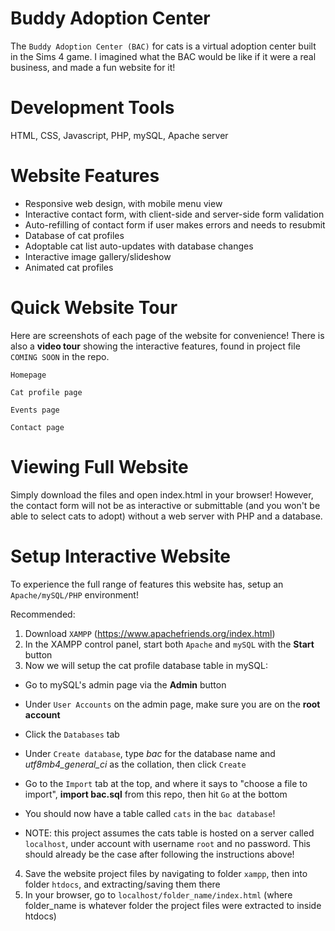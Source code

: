 # Buddy Adoption Center

The `Buddy Adoption Center (BAC)` for cats is a virtual adoption center built in 
the Sims 4 game. I imagined what the BAC would be like if it were a real 
business, and made a fun website for it! 

# Development Tools 

HTML, CSS, Javascript, PHP, mySQL, Apache server 

# Website Features 

- Responsive web design, with mobile menu view 
- Interactive contact form, with client-side and server-side form validation 
- Auto-refilling of contact form if user makes errors and needs to resubmit 
- Database of cat profiles 
- Adoptable cat list auto-updates with database changes 
- Interactive image gallery/slideshow 
- Animated cat profiles 

# Quick Website Tour
Here are screenshots of each page of the website for convenience! There is
also a **video tour** showing the interactive features, found in project file 
`COMING SOON` in the repo. 

`Homepage` 

`Cat profile page` 

`Events page` 

`Contact page` 

# Viewing Full Website 

Simply download the files and open index.html in your browser! However, the 
contact form will not be as interactive or submittable (and you won't be able 
to select cats to adopt) without a web server with PHP and a database. 

# Setup Interactive Website 

To experience the full range of features this website has, setup an
`Apache/mySQL/PHP` environment! 

Recommended: 
1. Download `XAMPP` (https://www.apachefriends.org/index.html)
2. In the XAMPP control panel, start both `Apache` and `mySQL` with the **Start** button
3. Now we will setup the cat profile database table in mySQL: 
  - Go to mySQL's admin page via the **Admin** button 
  - Under `User Accounts` on the admin page, make sure you are on the **root account** 
  - Click the `Databases` tab 
  - Under `Create database`, type *bac* for the database name and *utf8mb4_general_ci*
as the collation, then click `Create` 
  - Go to the `Import` tab at the top, and where it says to "choose a file to import", 
**import bac.sql** from this repo, then hit `Go` at the bottom
  - You should now have a table called `cats` in the `bac database`! 

  - NOTE: this project assumes the cats table is hosted on a server called 
  `localhost`, under account with username `root` and no password. This should
  already be the case after following the instructions above! 

4. Save the website project files by navigating to folder `xampp`, then into 
folder `htdocs`, and extracting/saving them there 
5. In your browser, go to `localhost/folder_name/index.html` (where folder_name
is whatever folder the project files were extracted to inside htdocs) 
